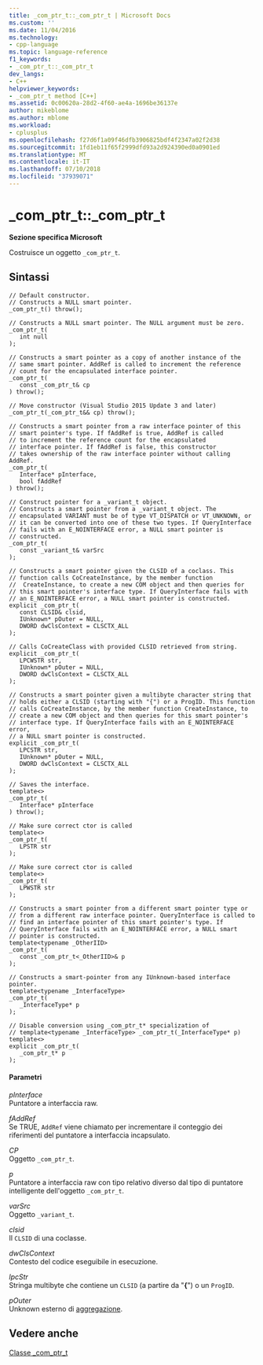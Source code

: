 ```yaml
---
title: _com_ptr_t::_com_ptr_t | Microsoft Docs
ms.custom: ''
ms.date: 11/04/2016
ms.technology:
- cpp-language
ms.topic: language-reference
f1_keywords:
- _com_ptr_t::_com_ptr_t
dev_langs:
- C++
helpviewer_keywords:
- _com_ptr_t method [C++]
ms.assetid: 0c00620a-28d2-4f60-ae4a-1696be36137e
author: mikeblome
ms.author: mblome
ms.workload:
- cplusplus
ms.openlocfilehash: f27d6f1a09f46dfb3906825bdf4f2347a02f2d38
ms.sourcegitcommit: 1fd1eb11f65f2999dfd93a2d924390ed0a0901ed
ms.translationtype: MT
ms.contentlocale: it-IT
ms.lasthandoff: 07/10/2018
ms.locfileid: "37939071"
---
```

# <a name="comptrtcomptrt"></a>_com_ptr_t::_com_ptr_t
**Sezione specifica Microsoft**  
  
 Costruisce un oggetto `_com_ptr_t`.  
  
## <a name="syntax"></a>Sintassi  
  
```  
// Default constructor.  
// Constructs a NULL smart pointer.  
_com_ptr_t() throw();  
  
// Constructs a NULL smart pointer. The NULL argument must be zero.  
_com_ptr_t(   
   int null   
);  
  
// Constructs a smart pointer as a copy of another instance of the   
// same smart pointer. AddRef is called to increment the reference   
// count for the encapsulated interface pointer.  
_com_ptr_t(   
   const _com_ptr_t& cp   
) throw();  
  
// Move constructor (Visual Studio 2015 Update 3 and later)  
_com_ptr_t(_com_ptr_t&& cp) throw();  
  
// Constructs a smart pointer from a raw interface pointer of this   
// smart pointer's type. If fAddRef is true, AddRef is called   
// to increment the reference count for the encapsulated   
// interface pointer. If fAddRef is false, this constructor   
// takes ownership of the raw interface pointer without calling AddRef.  
_com_ptr_t(   
   Interface* pInterface,   
   bool fAddRef   
) throw();  
  
// Construct pointer for a _variant_t object.  
// Constructs a smart pointer from a _variant_t object. The   
// encapsulated VARIANT must be of type VT_DISPATCH or VT_UNKNOWN, or   
// it can be converted into one of these two types. If QueryInterface   
// fails with an E_NOINTERFACE error, a NULL smart pointer is   
// constructed.  
_com_ptr_t(   
   const _variant_t& varSrc   
);  
  
// Constructs a smart pointer given the CLSID of a coclass. This   
// function calls CoCreateInstance, by the member function  
//  CreateInstance, to create a new COM object and then queries for   
// this smart pointer's interface type. If QueryInterface fails with   
// an E_NOINTERFACE error, a NULL smart pointer is constructed.  
explicit _com_ptr_t(   
   const CLSID& clsid,    
   IUnknown* pOuter = NULL,    
   DWORD dwClsContext = CLSCTX_ALL   
);  
  
// Calls CoCreateClass with provided CLSID retrieved from string.  
explicit _com_ptr_t(   
   LPCWSTR str,    
   IUnknown* pOuter = NULL,    
   DWORD dwClsContext = CLSCTX_ALL   
);  
  
// Constructs a smart pointer given a multibyte character string that   
// holds either a CLSID (starting with "{") or a ProgID. This function   
// calls CoCreateInstance, by the member function CreateInstance, to   
// create a new COM object and then queries for this smart pointer's   
// interface type. If QueryInterface fails with an E_NOINTERFACE error,   
// a NULL smart pointer is constructed.  
explicit _com_ptr_t(   
   LPCSTR str,   
   IUnknown* pOuter = NULL,   
   DWORD dwClsContext = CLSCTX_ALL   
);  
  
// Saves the interface.  
template<>    
_com_ptr_t(   
   Interface* pInterface   
) throw();  
  
// Make sure correct ctor is called  
template<>    
_com_ptr_t(   
   LPSTR str   
);  
  
// Make sure correct ctor is called  
template<>    
_com_ptr_t(   
   LPWSTR str   
);  
  
// Constructs a smart pointer from a different smart pointer type or   
// from a different raw interface pointer. QueryInterface is called to   
// find an interface pointer of this smart pointer's type. If   
// QueryInterface fails with an E_NOINTERFACE error, a NULL smart   
// pointer is constructed.  
template<typename _OtherIID>    
_com_ptr_t(   
   const _com_ptr_t<_OtherIID>& p   
);  
  
// Constructs a smart-pointer from any IUnknown-based interface pointer.  
template<typename _InterfaceType>   
_com_ptr_t(   
   _InterfaceType* p   
);  
  
// Disable conversion using _com_ptr_t* specialization of  
// template<typename _InterfaceType> _com_ptr_t(_InterfaceType* p)  
template<>    
explicit _com_ptr_t(   
   _com_ptr_t* p   
);  
```  
  
#### <a name="parameters"></a>Parametri  
 *pInterface*  
 Puntatore a interfaccia raw.  
  
 *fAddRef*  
 Se TRUE, `AddRef` viene chiamato per incrementare il conteggio dei riferimenti del puntatore a interfaccia incapsulato.  
  
 *CP*  
 Oggetto `_com_ptr_t`.  
  
 *p*  
 Puntatore a interfaccia raw con tipo relativo diverso dal tipo di puntatore intelligente dell'oggetto `_com_ptr_t`.  
  
 *varSrc*  
 Oggetto `_variant_t`.  
  
 *clsid*  
 Il `CLSID` di una coclasse.  
  
 *dwClsContext*  
 Contesto del codice eseguibile in esecuzione.  
  
 *lpcStr*  
 Stringa multibyte che contiene un `CLSID` (a partire da "**{**") o un `ProgID`.  
  
 *pOuter*  
 Unknown esterno di [aggregazione](http://msdn.microsoft.com/library/windows/desktop/ms686558).  
  
## <a name="see-also"></a>Vedere anche  
 [Classe _com_ptr_t](../cpp/com-ptr-t-class.md)